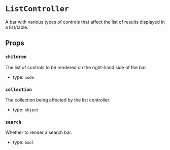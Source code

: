 `ListController`
================

A bar with various types of controls that affect the list of results
displayed in a list/table.

Props
-----

### `children`

The list of controls to be rendered on the right-hand side of the bar.

- type: `node`


### `collection`

The collection being affected by the list controller.

- type: `object`


### `search`

Whether to render a search bar.

- type: `bool`

